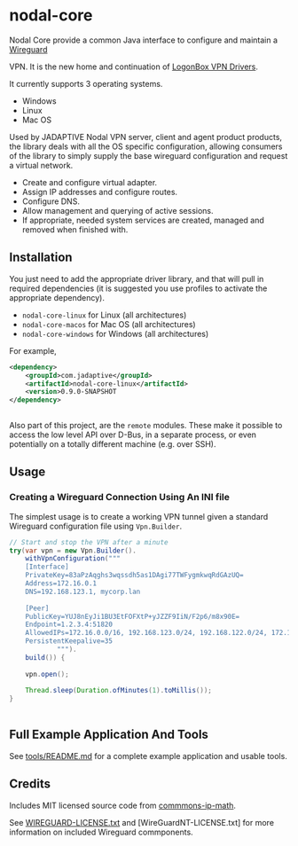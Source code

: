 # nodal-core

Nodal Core provide a common Java interface to configure and maintain a [Wireguard](https://www.wireguard.com/)

VPN. It is the new home and continuation of [LogonBox VPN Drivers](https://github.com/nervepoint/logonbox-vpn-drivers).

It currently supports 3 operating systems.

 * Windows
 * Linux
 * Mac OS
 
Used by JADAPTIVE Nodal VPN server, client and agent product products, the library deals with all the OS specific configuration, allowing consumers of the library to simply supply the base wireguard configuration
and request a virtual network.

 * Create and configure virtual adapter.
 * Assign IP addresses and configure routes.
 * Configure DNS.
 * Allow management and querying of active sessions.
 * If appropriate, needed system services are created, managed and removed when finished with.  
 
 
## Installation
 
You just need to add the appropriate driver library, and that will pull in required 
dependencies (it is suggested you use profiles to activate the appropriate dependency).

 * `nodal-core-linux` for Linux (all architectures)
 * `nodal-core-macos` for Mac OS (all architectures)
 * `nodal-core-windows` for Windows (all architectures)

For example,

```xml
<dependency>
    <groupId>com.jadaptive</groupId>
    <artifactId>nodal-core-linux</artifactId>
    <version>0.9.0-SNAPSHOT
</dependency>
    
```

Also part of this project, are the `remote` modules. These make it possible to access the low level API over D-Bus, in a separate process, or even potentially on a totally different machine (e.g. over SSH).

## Usage

### Creating a Wireguard Connection Using An INI file

The simplest usage is to create a working VPN tunnel given a standard Wireguard configuration file using `Vpn.Builder`. 

```java
// Start and stop the VPN after a minute
try(var vpn = new Vpn.Builder().
	withVpnConfiguration("""
	[Interface]
	PrivateKey=83aPzAqghs3wqssdh5as1DAgi77TWFygmkwqRdGAzUQ=
	Address=172.16.0.1
	DNS=192.168.123.1, mycorp.lan
	
	[Peer]
	PublicKey=YUJ8nEyJi1BU3EtFOFXtP+yJZZF9IiN/F2p6/m8x90E=
	Endpoint=1.2.3.4:51820
	AllowedIPs=172.16.0.0/16, 192.168.123.0/24, 192.168.122.0/24, 172.17.0.0/16
	PersistentKeepalive=35
			""").
	build()) {
	
	vpn.open();
	
	Thread.sleep(Duration.ofMinutes(1).toMillis());
}
		
```

## Full Example Application And Tools

See [tools/README.md](tools/README.md) for a complete example application and usable tools.

## Credits

Includes MIT licensed source code from [commmons-ip-math](https://github.com/jgonian/commons-ip-math). 

See [WIREGUARD-LICENSE.txt](WIREGUARD-LICENSE.txt) and [WireGuardNT-LICENSE.txt] for more information on included Wireguard commponents.